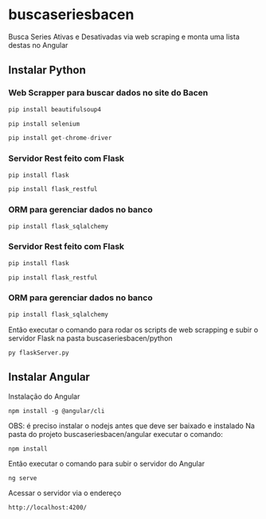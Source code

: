 # buscaseriesbacen
Busca Series Ativas e Desativadas via web scraping e monta uma lista destas no Angular




## Instalar Python
### Web Scrapper para buscar dados no site do Bacen
```python
pip install beautifulsoup4
```
```python
pip install selenium
```
```python
pip install get-chrome-driver
```
### Servidor Rest feito com Flask
```python
pip install flask
```
```python
pip install flask_restful
```
### ORM para gerenciar dados no banco
```python
pip install flask_sqlalchemy
```
### Servidor Rest feito com Flask
```python
pip install flask
```
```python
pip install flask_restful
```
### ORM para gerenciar dados no banco
```python
pip install flask_sqlalchemy
```
Então executar o comando para rodar os scripts de web scrapping e subir o servidor Flask na pasta buscaseriesbacen/python
```
py flaskServer.py
```


## Instalar Angular
Instalação do Angular
```angular
npm install -g @angular/cli
```
OBS: é preciso instalar o nodejs antes que deve ser baixado e instalado
Na pasta do projeto buscaseriesbacen/angular executar o comando:
```angular
npm install
```
Então executar o comando para subir o servidor do Angular
```python
ng serve
```
Acessar o servidor via o endereço
```
http://localhost:4200/
```
